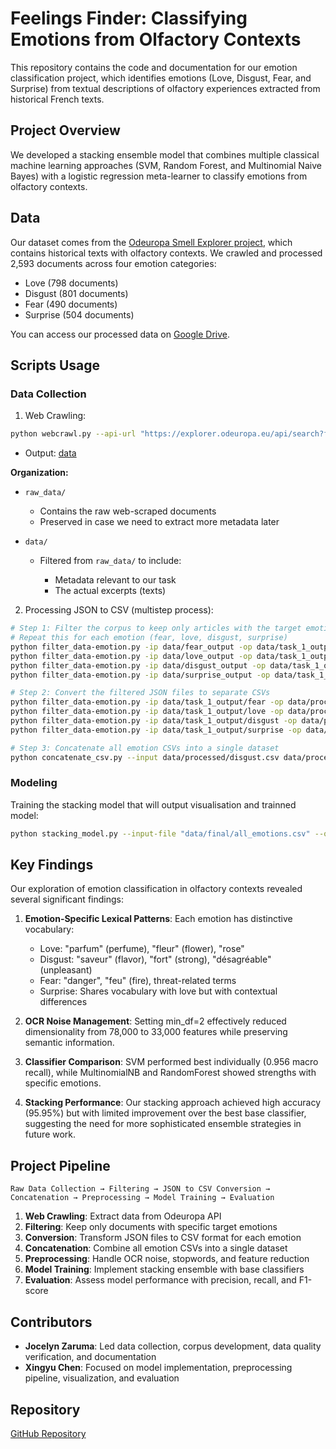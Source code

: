 # Feelings Finder: Classifying Emotions from Olfactory Contexts

This repository contains the code and documentation for our emotion classification project, which identifies emotions (Love, Disgust, Fear, and Surprise) from textual descriptions of olfactory experiences extracted from historical French texts.

## Project Overview

We developed a stacking ensemble model that combines multiple classical machine learning approaches (SVM, Random Forest, and Multinomial Naive Bayes) with a logistic regression meta-learner to classify emotions from olfactory contexts.


## Data

Our dataset comes from the [Odeuropa Smell Explorer project](https://explorer.odeuropa.eu/smells), which contains historical texts with olfactory contexts. We crawled and processed 2,593 documents across four emotion categories:
- Love (798 documents)
- Disgust (801 documents)
- Fear (490 documents)
- Surprise (504 documents)

You can access our processed data on [Google Drive](https://drive.google.com/drive/folders/1KXq1Ulc01vNQN3bL8O-58WdWGYS39En4).

## Scripts Usage

### Data Collection

1. Web Crawling:
```bash
python webcrawl.py --api-url "https://explorer.odeuropa.eu/api/search?filter_emotion=http://data.odeuropa.eu/vocabulary/plutchik/disgust&filter_language=fr&hl=en&page={page}&sort=&type=smells" --start-page 1 --end-page 50 --output-folder "data/disgust_output"
```
   - Output: [data](https://drive.google.com/drive/folders/1KXq1Ulc01vNQN3bL8O-58WdWGYS39En4)

   **Organization:**
   - `raw_data/`
     - Contains the raw web-scraped documents
     - Preserved in case we need to extract more metadata later

   - `data/`
     - Filtered from `raw_data/` to include:

       - Metadata relevant to our task
       - The actual excerpts (texts)


2. Processing JSON to CSV (multistep process):

```bash
# Step 1: Filter the corpus to keep only articles with the target emotion
# Repeat this for each emotion (fear, love, disgust, surprise)
python filter_data-emotion.py -ip data/fear_output -op data/task_1_output -e fear -t filter_corpus
python filter_data-emotion.py -ip data/love_output -op data/task_1_output -e love -t filter_corpus
python filter_data-emotion.py -ip data/disgust_output -op data/task_1_output -e disgust -t filter_corpus
python filter_data-emotion.py -ip data/surprise_output -op data/task_1_output -e surprise -t filter_corpus

# Step 2: Convert the filtered JSON files to separate CSVs
python filter_data-emotion.py -ip data/task_1_output/fear -op data/processed -e fear -t json_to_csv
python filter_data-emotion.py -ip data/task_1_output/love -op data/processed -e love -t json_to_csv
python filter_data-emotion.py -ip data/task_1_output/disgust -op data/processed -e disgust -t json_to_csv
python filter_data-emotion.py -ip data/task_1_output/surprise -op data/processed -e surprise -t json_to_csv

# Step 3: Concatenate all emotion CSVs into a single dataset
python concatenate_csv.py --input data/processed/disgust.csv data/processed/love.csv data/processed/fear.csv data/processed/surprise.csv --output data/final/all_emotions.csv
```

### Modeling

Training the stacking model that will output visualisation and trainned model:
```bash
python stacking_model.py --input-file "data/final/all_emotions.csv" --output-model "models/stacking_ensemble.pkl"
```

## Key Findings

Our exploration of emotion classification in olfactory contexts revealed several significant findings:

1. **Emotion-Specific Lexical Patterns**: Each emotion has distinctive vocabulary:
   - Love: "parfum" (perfume), "fleur" (flower), "rose"
   - Disgust: "saveur" (flavor), "fort" (strong), "désagréable" (unpleasant)
   - Fear: "danger", "feu" (fire), threat-related terms
   - Surprise: Shares vocabulary with love but with contextual differences

2. **OCR Noise Management**: Setting min_df=2 effectively reduced dimensionality from 78,000 to 33,000 features while preserving semantic information.

3. **Classifier Comparison**: SVM performed best individually (0.956 macro recall), while MultinomialNB and RandomForest showed strengths with specific emotions.

4. **Stacking Performance**: Our stacking approach achieved high accuracy (95.95%) but with limited improvement over the best base classifier, suggesting the need for more sophisticated ensemble strategies in future work.

## Project Pipeline

```
Raw Data Collection → Filtering → JSON to CSV Conversion → Concatenation → Preprocessing → Model Training → Evaluation
```

1. **Web Crawling**: Extract data from Odeuropa API
2. **Filtering**: Keep only documents with specific target emotions
3. **Conversion**: Transform JSON files to CSV format for each emotion
4. **Concatenation**: Combine all emotion CSVs into a single dataset
5. **Preprocessing**: Handle OCR noise, stopwords, and feature reduction
6. **Model Training**: Implement stacking ensemble with base classifiers
7. **Evaluation**: Assess model performance with precision, recall, and F1-score

## Contributors

- **Jocelyn Zaruma**: Led data collection, corpus development, data quality verification, and documentation
- **Xingyu Chen**: Focused on model implementation, preprocessing pipeline, visualization, and evaluation


## Repository

[GitHub Repository](https://github.com/Yixian-ch/smell_emotion_classifier)